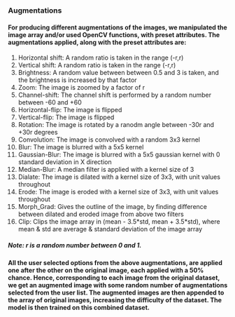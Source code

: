### Augmentations

#### For producing different augmentations of the images, we manipulated the image array and/or used OpenCV functions, with preset attributes. The augmentations applied, along with the preset attributes are:

1. Horizontal shift: A random ratio is taken in the range (-r,r)
2. Vertical shift: A random ratio is taken in the range (-r,r)
3. Brightness: A random value between between 0.5 and 3 is taken, and the brightness is increased by that factor
4. Zoom: The image is zoomed by a factor of r
5. Channel-shift: The channel shift is performed by a random number between -60 and +60
6. Horizontal-flip: The image is flipped
7. Vertical-flip: The image is flipped
8. Rotation: The image is rotated by a ranodm angle between -30r and +30r degrees
9. Convolution: The image is convolved with a random 3x3 kernel
10. Blur: The image is blurred with a 5x5 kernel
11. Gaussian-Blur: The image is blurred with a 5x5 gaussian kernel with 0 standard deviation in X direction
12. Median-Blur: A median filter is applied with a kernel size of 3
13. Dialate: The image is dilated with a kernel size of 3x3, with unit values throughout
14. Erode: The image is eroded with a kernel size of 3x3, with unit values throughout
15. Morph_Grad: Gives the outline of the image, by finding difference between dilated and eroded image from above two filters
16. Clip: Clips the image array in (mean - 3.5\*std, mean + 3.5\*std), where mean & std are average & standard deviation of the image array
##### Note: r is a random number between 0 and 1.

#### All the user selected options from the above augmentations, are applied one after the other on the original image, each applied with a 50% chance. Hence, corresponding to each image from the original dataset, we get an augmented image with some random number of augmentations selected from the user list. The augmented images are then appended to the array of original images, increasing the difficulty of the dataset. The model is then trained on this combined dataset.
